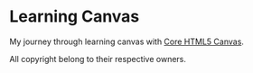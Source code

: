 # Learning Canvas #

My journey through learning canvas with [Core HTML5 Canvas](http://www.amazon.com/gp/product/0132761610/ref=s9_simh_gw_p14_d0_g14_i1?pf_rd_m=ATVPDKIKX0DER&pf_rd_s=center-2&pf_rd_r=08R3XKKPADXH3BRP64JS&pf_rd_t=101&pf_rd_p=470938631&pf_rd_i=507846).

All copyright belong to their respective owners.
